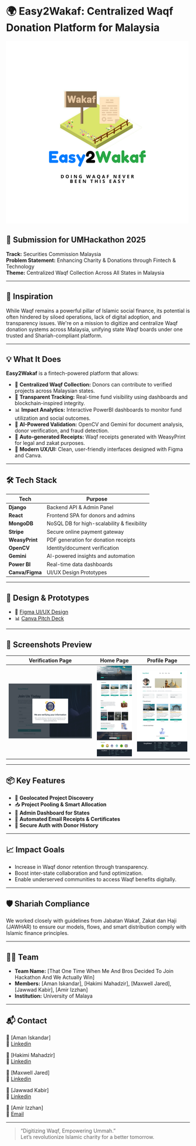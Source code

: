 # 🌍 Easy2Wakaf: Centralized Waqf Donation Platform for Malaysia

![MyWaqf Banner](./banner.png)

## 🚀 Submission for UMHackathon 2025
**Track:** Securities Commission Malaysia  
**Problem Statement:** Enhancing Charity & Donations through Fintech & Technology  
**Theme:** Centralized Waqf Collection Across All States in Malaysia  

---

## 🧠 Inspiration
While Waqf remains a powerful pillar of Islamic social finance, its potential is often hindered by siloed operations, lack of digital adoption, and transparency issues. We're on a mission to digitize and centralize Waqf donation systems across Malaysia, unifying state Waqf boards under one trusted and Shariah-compliant platform.

---

## 💡 What It Does
**Easy2Wakaf** is a fintech-powered platform that allows:
- 💸 **Centralized Waqf Collection:** Donors can contribute to verified projects across Malaysian states.
- 🔎 **Transparent Tracking:** Real-time fund visibility using dashboards and blockchain-inspired integrity.
- 📊 **Impact Analytics:** Interactive PowerBI dashboards to monitor fund utilization and social outcomes.
- 🤖 **AI-Powered Validation:** OpenCV and Gemini for document analysis, donor verification, and fraud detection.
- 📄 **Auto-generated Receipts:** Waqf receipts generated with WeasyPrint for legal and zakat purposes.
- 📱 **Modern UX/UI:** Clean, user-friendly interfaces designed with Figma and Canva.

---

## 🛠️ Tech Stack
| Tech         | Purpose |
|--------------|---------|
| **Django**   | Backend API & Admin Panel |
| **React**    | Frontend SPA for donors and admins |
| **MongoDB**  | NoSQL DB for high-scalability & flexibility |
| **Stripe**   | Secure online payment gateway |
| **WeasyPrint** | PDF generation for donation receipts |
| **OpenCV**   | Identity/document verification |
| **Gemini**   | AI-powered insights and automation |
| **Power BI** | Real-time data dashboards |
| **Canva/Figma** | UI/UX Design Prototypes |

---

## 🔗 Design & Prototypes

- 🎨 [Figma UI/UX Design](https://www.figma.com/design/DToBf1JwaQ5XdFyBHxLWSL/Easy2Waqf?node-id=0-1&p=f&t=WAbUJijSyXRBF7KA-0)
- 📊 [Canva Pitch Deck](./Easy2WaqfPitchDeck.pdf)

---

## 📸 Screenshots Preview

| Verification Page | Home Page | Profile Page |
|-----------------|-------------------|-------------|
| ![img1](./ss1.png) | ![img2](./ss2.png) | ![img3](./ss3.png) |

---

## 📦 Key Features
- 📍 **Geolocated Project Discovery**
- 📥 **Project Pooling & Smart Allocation**
- 💼 **Admin Dashboard for States**
- 📧 **Automated Email Receipts & Certificates**
- 🔐 **Secure Auth with Donor History**

---

## 📈 Impact Goals
- Increase in Waqf donor retention through transparency.
- Boost inter-state collaboration and fund optimization.
- Enable underserved communities to access Waqf benefits digitally.

---

## 🛡️ Shariah Compliance
We worked closely with guidelines from Jabatan Wakaf, Zakat dan Haji (JAWHAR) to ensure our models, flows, and smart distribution comply with Islamic finance principles.

---

## 🧑‍💻 Team
- **Team Name:** [That One Time When Me And Bros Decided To Join Hackathon And We Actually Win]
- **Members:** [Aman Iskandar], [Hakimi Mahadzir], [Maxwell Jared], [Jawwad Kabir], [Amir Izzhan]
- **Institution:** University of Malaya

---

## 📬 Contact
📧 [Aman Iskandar]  
🔗 [Linkedin](https://www.linkedin.com/in/aman-iskandar-mohamad-dzulhaidi-723932249/)

📧 [Hakimi Mahadzir]  
🔗 [Linkedin](https://www.linkedin.com/in/hakimi-mahadzir-a16039295/)

📧 [Maxwell Jared]  
🔗 [Linkedin](https://www.linkedin.com/in/maxwell-jared-daniel-215927298/)

📧 [Jawwad Kabir]  
🔗 [Linkedin](https://www.linkedin.com/in/jawwad-kabir/)

📧 [Amir Izzhan]  
🔗 [Email](mamirizzan04@gmail.com)

---

> “Digitizing Waqf, Empowering Ummah.”  
> Let’s revolutionize Islamic charity for a better tomorrow.
